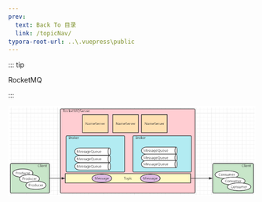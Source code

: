 ```yaml
---
prev:
  text: Back To 目录
  link: /topicNav/
typora-root-url: ..\.vuepress\public
---
```


::: tip 

RocketMQ 

:::

<common-progresson-snippet src="https://www.processon.com/view/link/629f6625e401fd2930a68f81"/>



![image](/images/RocketMQ/526184557CED4B5.jpg)

